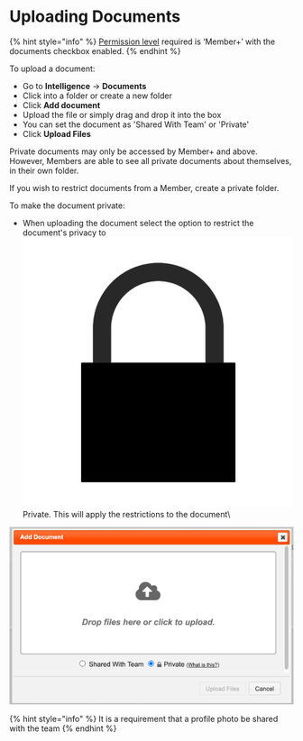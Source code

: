 # Uploading Documents

{% hint style="info" %}
[Permission level](../../user-access/permissions.md) required is ‘Member+’ with the documents checkbox enabled.
{% endhint %}

To upload a document:

* Go to **Intelligence** -> **Documents**
* Click into a folder or create a new folder
* Click **Add document**
* Upload the file or simply drag and drop it into the box&#x20;
* You can set the document as 'Shared With Team' or 'Private'
* Click **Upload Files**

Private documents may only be accessed by Member+ and above. However, Members are able to see all private documents about themselves, in their own folder.

If you wish to restrict documents from a Member, create a private folder.

To make the document private:

* When uploading the document select the option to restrict the document's privacy to ![](<../../.gitbook/assets/padlock icon.png>)Private. This will apply the restrictions to the document\


![](<../../.gitbook/assets/making a document private.png>)

{% hint style="info" %}
It is a requirement that a profile photo be shared with the team
{% endhint %}
